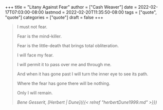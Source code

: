 +++
title = "Litany Against Fear"
author = ["Cash Weaver"]
date = 2022-02-17T07:03:00-08:00
lastmod = 2022-02-20T11:35:50-08:00
tags = ["quote", "quote"]
categories = ["quote"]
draft = false
+++

> I must not fear.
>
> Fear is the mind-killer.
>
> Fear is the little-death that brings total obliteration.
>
> I will face my fear.
>
> I will permit it to pass over me and through me.
>
> And when it has gone past I will turn the inner eye to see its path.
>
> Where the fear has gone there will be nothing.
>
> Only I will remain.
>
> _Bene Gesserit, [Herbert | Dune]({{< relref "herbertDune1999.md" >}})_
